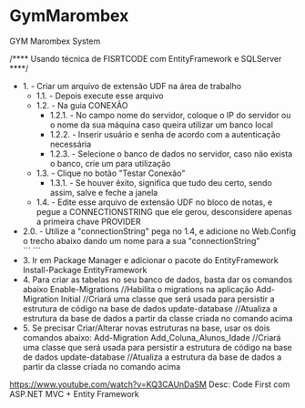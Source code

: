 # GymMarombex
GYM Marombex System 

/****
Usando técnica de FISRTCODE com EntityFramework e SQLServer
****/

<ul>
    <li>
        1. - Criar um arquivo de extensão UDF na área de trabalho
        <ul>
            <li>
                1.1. - Depois execute esse arquivo
            </li>
            <li>
                1.2. - Na guia CONEXÃO
                <ul>            
                    <li>
                        1.2.1. - No campo nome do servidor, coloque o IP do servidor ou o nome da sua máquina caso queira utilizar um banco local
                    </li>
                    <li>
                        1.2.2. - Inserir usuário e senha de acordo com a autenticação necessária
                    </li>
                    <li>
                        1.2.3. - Selecione o banco de dados no servidor, caso não exista o banco, crie um para utilização
                    </li>
                </ul>
            </li>
            <li>
                1.3. - Clique no botão "Testar Conexão"
                <ul>
                    <li>
                        1.3.1. - Se houver êxito, significa que tudo deu certo, sendo assim, salve e feche a janela
                    </li>
                </ul>
            </li>
            <li>
                1.4. - Edite esse arquivo de extensão UDF no bloco de notas, e pegue a CONNECTIONSTRING que ele gerou, desconsidere apenas a primeira chave PROVIDER
            </li>
        </ul>     
    </li>
    <li>
        2.0. - Utilize a "connectionString" pega no 1.4, e adicione no Web.Config o trecho abaixo dando um nome para a sua "connectionString"
    </li>
        ```
          <connectionStrings>
            <add name="MarombexConnectionString" connectionString="Password=123456;Persist Security Info=True;User ID=autoMEGenerator;Initial Catalog=Marombex;Data         Source=ME003153" providerName="System.Data.SqlClient"/>        
          </connectionStrings>
        ```
    <li>
        3. Ir em Package Manager e adicionar o pacote do EntityFramework
        Install-Package EntityFramework
    </li>
    <li>
        4. Para criar as tabelas no seu banco de dados, basta dar os comandos abaixo
        Enable-Migrations  //Habilita o migrations na aplicação
        Add-Migration Initial  //Criará uma classe que será usada para persistir a estrutura de código na base de dados 
        update-database    //Atualiza a estrutura da base de dados a partir da classe criada no comando acima
    </li>
    <li>
        5. Se precisar Criar/Alterar novas estruturas na base, usar os dois comandos abaixo:
        Add-Migration Add_Coluna_Alunos_Idade  //Criará uma classe que será usada para persistir a estrutura de código na base de dados 
        update-database    //Atualiza a estrutura da base de dados a partir da classe criada no comando acima
    </li>
</ul>

<https://www.youtube.com/watch?v=KQ3CAUnDaSM>
Desc: Code First com ASP.NET MVC + Entity Framework
